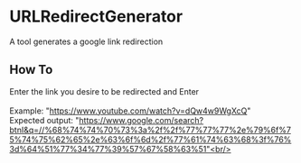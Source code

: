 # URLRedirectGenerator
A tool generates a google link redirection

## How To
Enter the link you desire to be redirected and Enter<br/>
<br/>Example: "https://www.youtube.com/watch?v=dQw4w9WgXcQ" <br/>
 Expected output: "https://www.google.com/search?btnI&q=//%68%74%74%70%73%3a%2f%2f%77%77%77%2e%79%6f%75%74%75%62%65%2e%63%6f%6d%2f%77%61%74%63%68%3f%76%3d%64%51%77%34%77%39%57%67%58%63%51"<br/>
